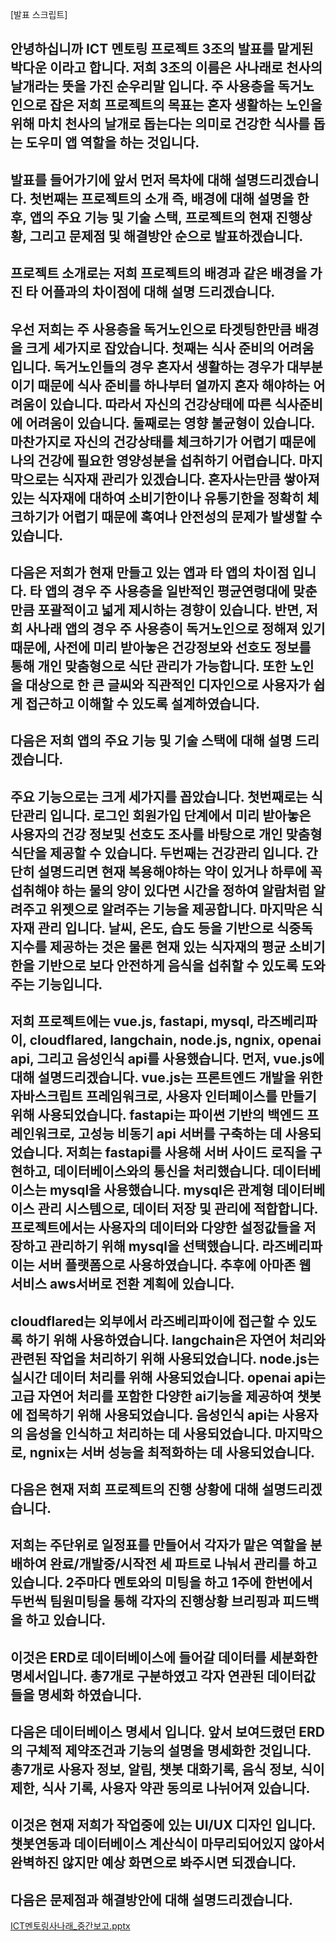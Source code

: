 [발표 스크립트]

안녕하십니까 ICT 멘토링 프로젝트 3조의 발표를 맡게된 박다운 이라고 합니다.
저희 3조의 이름은 사나래로 천사의 날개라는 뜻을 가진 순우리말 입니다.
주 사용층을 독거노인으로 잡은 저희 프로젝트의 목표는 혼자 생활하는 노인을 위해 마치 천사의 날개로 돕는다는 의미로 건강한 식사를 돕는 도우미 앱 역할을 하는 것입니다.
---
발표를 들어가기에 앞서 먼저 목차에 대해 설명드리겠습니다.
첫번째는 프로젝트의 소개 즉, 배경에 대해 설명을 한 후, 앱의 주요 기능 및 기술 스택, 프로젝트의 현재 진행상황, 그리고 문제점 및 해결방안 순으로 발표하겠습니다.
---
프로젝트 소개로는 저희 프로젝트의 배경과 같은 배경을 가진 타 어플과의 차이점에 대해 설명 드리겠습니다.
---
우선 저희는 주 사용층을 독거노인으로 타겟팅한만큼 배경을 크게 세가지로 잡았습니다.
첫째는 식사 준비의 어려움입니다.
독거노인들의 경우 혼자서 생활하는 경우가 대부분이기 때문에 식사 준비를 하나부터 열까지 혼자 해야하는 어려움이 있습니다. 따라서 자신의 건강상태에 따른 식사준비에 어려움이 있습니다.
둘째로는 영향 불균형이 있습니다.
마찬가지로 자신의 건강상태를 체크하기가 어렵기 때문에 나의 건강에 필요한 영양성분을 섭취하기 어렵습니다.
마지막으로는 식자재 관리가 있겠습니다.
혼자사는만큼 쌓아져있는 식자재에 대하여 소비기한이나 유통기한을 정확히 체크하기가 어렵기 때문에 혹여나 안전성의 문제가 발생할 수 있습니다.
---
다음은 저희가 현재 만들고 있는 앱과 타 앱의 차이점 입니다.
타 앱의 경우 주 사용층을 일반적인 평균연령대에 맞춘만큼 포괄적이고 넓게 제시하는 경향이 있습니다.
반면, 저희 사나래 앱의 경우 주 사용층이 독거노인으로 정해져 있기 때문에, 사전에 미리 받아놓은 건강정보와 선호도 정보를 통해 개인 맞춤형으로 식단 관리가 가능합니다.
또한 노인을 대상으로 한 큰 글씨와 직관적인 디자인으로 사용자가 쉽게 접근하고 이해할 수 있도록 설계하였습니다.
---
다음은 저희 앱의 주요 기능 및 기술 스택에 대해 설명 드리겠습니다.
---
주요 기능으로는 크게 세가지를 꼽았습니다.
첫번째로는 식단관리 입니다.
로그인 회원가입 단계에서 미리 받아놓은 사용자의 건강 정보및 선호도 조사를 바탕으로 개인 맞춤형 식단을 제공할 수 있습니다.
두번째는 건강관리 입니다.
간단히 설명드리면 현재 복용해야하는 약이 있거나 하루에 꼭 섭취해야 하는 물의 양이 있다면 시간을 정하여 알람처럼 알려주고 위젯으로 알려주는 기능을 제공합니다.
마지막은 식자재 관리 입니다.
날씨, 온도, 습도 등을 기반으로 식중독 지수를 제공하는 것은 물론 현재 있는 식자재의 평균 소비기한을 기반으로 보다 안전하게 음식을 섭취할 수 있도록 도와주는 기능입니다.
---
저희 프로젝트에는 vue.js, fastapi, mysql, 라즈베리파이, cloudflared, langchain, node.js, ngnix, openai api, 그리고 음성인식 api를 사용했습니다.
먼저, vue.js에 대해 설명드리겠습니다. vue.js는 프론트엔드 개발을 위한 자바스크립트 프레임워크로, 사용자 인터페이스를 만들기 위해 사용되었습니다.
fastapi는 파이썬 기반의 백엔드 프레인워크로, 고성능 비동기 api 서버를 구축하는 데 사용되었습니다. 저희는 fastapi를 사용해 서버 사이드 로직을 구현하고, 데이터베이스와의 통신을 처리했습니다.
데이터베이스는 mysql을 사용했습니다. mysql은 관계형 데이터베이스 관리 시스템으로, 데이터 저장 및 관리에 적합합니다. 프로젝트에서는 사용자의 데이터와 다양한 설정값들을 저장하고 관리하기 위해 mysql을 선택했습니다.
라즈베리파이는 서버 플랫폼으로 사용하였습니다. 추후에 아마존 웹 서비스 aws서버로 전환 계획에 있습니다.
---
cloudflared는 외부에서 라즈베리파이에 접근할 수 있도록 하기 위해 사용하였습니다.
langchain은 자연어 처리와 관련된 작업을 처리하기 위해 사용되었습니다.
node.js는 실시간 데이터 처리를 위해 사용되었습니다.
openai api는 고급 자연어 처리를 포함한 다양한 ai기능을 제공하여 챗봇에 접목하기 위해 사용되었습니다.
음성인식 api는 사용자의 음성을 인식하고 처리하는 데 사용되었습니다.
마지막으로, ngnix는 서버 성능을 최적화하는 데 사용되었습니다.
---
다음은 현재 저희 프로젝트의 진행 상황에 대해 설명드리겠습니다.
---
저희는 주단위로 일정표를 만들어서 각자가 맡은 역할을 분배하여 완료/개발중/시작전 세 파트로 나눠서 관리를 하고 있습니다. 2주마다 멘토와의 미팅을 하고 1주에 한번에서 두번씩 팀원미팅을 통해 각자의 진행상황 브리핑과 피드백을 하고 있습니다.
---
이것은 ERD로 데이터베이스에 들어갈 데이터를 세분화한 명세서입니다.
총7개로 구분하였고 각자 연관된 데이터값들을 명세화 하였습니다.
---
다음은 데이터베이스 명세서 입니다.
앞서 보여드렸던 ERD의 구체적 제약조건과 기능의 설명을 명세화한 것입니다.
총7개로 사용자 정보, 알림, 챗봇 대화기록, 음식 정보, 식이 제한, 식사 기록, 사용자 약관 동의로 나뉘어져 있습니다.
---
이것은 현재 저희가 작업중에 있는 UI/UX 디자인 입니다.
챗봇연동과 데이터베이스 계산식이 마무리되어있지 않아서 완벽하진 않지만 예상 화면으로 봐주시면 되겠습니다.
---
다음은 문제점과 해결방안에 대해 설명드리겠습니다.
---

[ICT멘토링사나래_중간보고.pptx](https://github.com/dawoon1229/ICT_project/files/15467010/ICT._.pptx)
